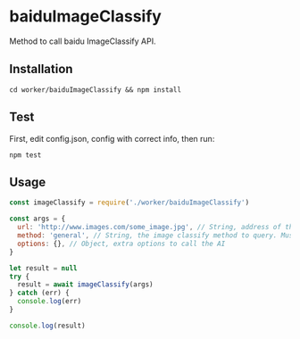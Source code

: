 # baiduImageClassify
Method to call baidu ImageClassify API.
## Installation
~~~shell
cd worker/baiduImageClassify && npm install
~~~
## Test
First, edit config.json, config with correct info, then run:
~~~
npm test
~~~
## Usage
~~~javascript
const imageClassify = require('./worker/baiduImageClassify')

const args = {
  url: 'http://www.images.com/some_image.jpg', // String, address of the image
  method: 'general', // String, the image classify method to query. Must be one of ['dishDetect', 'carDetect', 'logoSearch', 'animalDetect', 'plantDetect', 'objectDetect'], [doc](http://ai.baidu.com/docs#/ImageClassify-Node-SDK/top)
  options: {}, // Object, extra options to call the AI
}

let result = null
try {
  result = await imageClassify(args)
} catch (err) {
  console.log(err)
}

console.log(result)
~~~
